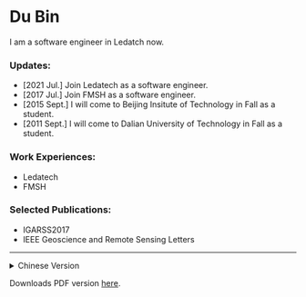 # Du Bin
I am a software engineer in Ledatch now.
### Updates:
- [2021 Jul.] Join Ledatech as a software engineer.
- [2017 Jul.] Join FMSH as a software engineer.
- [2015 Sept.] I will come to Beijing Insitute of Technology in Fall as a student.
- [2011 Sept.] I will come to Dalian University of Technology in Fall as a student.

### Work Experiences:
- Ledatech
- FMSH

### Selected Publications:
- IGARSS2017
- IEEE Geoscience and Remote Sensing Letters

---

<details>
<summary>Chinese Version</summary>
杜彬<br>
上海立芯软件科技有限公司 资深软件工程师<br>
上海复旦微电子集团股份有限公司 软件工程师<br>
北京理工大学 电子与通信工程硕士<br>
大连理工大学 通信工程学士<br>
</details>

Downloads PDF version [here](https://dubin-learner.github.io/resume.pdf).
